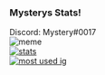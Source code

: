 ### Mysterys Stats!
Discord: Mystery#0017 <br>
![meme](https://komarev.com/ghpvc/?username=Mystery-Bot&style=flat-square&color=blueviolet) <br>
[![stats](https://github-readme-stats.vercel.app/api?username=Mystery-Bot&show_icons=true&theme=highcontrast)](https://github.com/Mystery-Bot) <br>
[![most used ig](https://github-readme-stats.vercel.app/api/top-langs/?username=Mystery-Bot&layout=compact&theme=highcontrast&show_icons=true)](https://youtu.be/BREvUu4wI-4)
<br>
